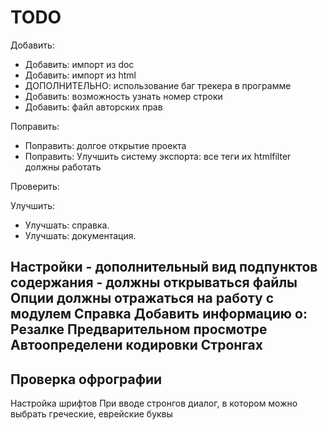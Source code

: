 TODO
====


Добавить:
* Добавить: импорт из doc
* Добавить: импорт из html
* ДОПОЛНИТЕЛЬНО: использование баг трекера в программе
* Добавить: возможность узнать номер строки
* Добавить: файл авторских прав

Поправить:
* Поправить: долгое открытие проекта
* Поправить: Улучшить систему экспорта: все теги их htmlfilter должны работать

Проверить:

Улучшить:
* Улучшать: справка.
* Улучшать: документация.

Настройки - дополнительный вид подпунктов содержания - должны открываться файлы
Опции должны отражаться на работу с модулем
Справка
    Добавить информацию о:
        Резалке
        Предварительном просмотре
        Автоопределени кодировки
        Стронгах
---
Проверка офрографии
----------
Настройка шрифтов
При вводе стронгов диалог, в котором можно выбрать греческие, еврейские буквы
